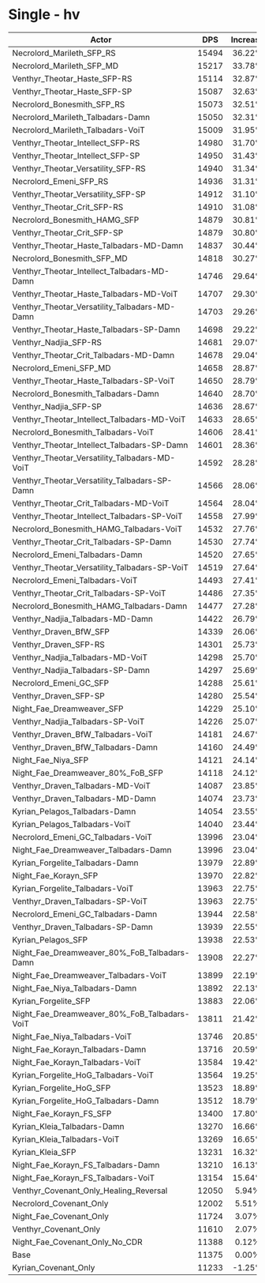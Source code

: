 # Single - hv
| Actor | DPS | Increase |
|---|:---:|:---:|
|Necrolord_Marileth_SFP_RS|15494|36.22%|
|Necrolord_Marileth_SFP_MD|15217|33.78%|
|Venthyr_Theotar_Haste_SFP-RS|15114|32.87%|
|Venthyr_Theotar_Haste_SFP-SP|15087|32.63%|
|Necrolord_Bonesmith_SFP_RS|15073|32.51%|
|Necrolord_Marileth_Talbadars-Damn|15050|32.31%|
|Necrolord_Marileth_Talbadars-VoiT|15009|31.95%|
|Venthyr_Theotar_Intellect_SFP-RS|14980|31.70%|
|Venthyr_Theotar_Intellect_SFP-SP|14950|31.43%|
|Venthyr_Theotar_Versatility_SFP-RS|14940|31.34%|
|Necrolord_Emeni_SFP_RS|14936|31.31%|
|Venthyr_Theotar_Versatility_SFP-SP|14912|31.10%|
|Venthyr_Theotar_Crit_SFP-RS|14910|31.08%|
|Necrolord_Bonesmith_HAMG_SFP|14879|30.81%|
|Venthyr_Theotar_Crit_SFP-SP|14879|30.80%|
|Venthyr_Theotar_Haste_Talbadars-MD-Damn|14837|30.44%|
|Necrolord_Bonesmith_SFP_MD|14818|30.27%|
|Venthyr_Theotar_Intellect_Talbadars-MD-Damn|14746|29.64%|
|Venthyr_Theotar_Haste_Talbadars-MD-VoiT|14707|29.30%|
|Venthyr_Theotar_Versatility_Talbadars-MD-Damn|14703|29.26%|
|Venthyr_Theotar_Haste_Talbadars-SP-Damn|14698|29.22%|
|Venthyr_Nadjia_SFP-RS|14681|29.07%|
|Venthyr_Theotar_Crit_Talbadars-MD-Damn|14678|29.04%|
|Necrolord_Emeni_SFP_MD|14658|28.87%|
|Venthyr_Theotar_Haste_Talbadars-SP-VoiT|14650|28.79%|
|Necrolord_Bonesmith_Talbadars-Damn|14640|28.70%|
|Venthyr_Nadjia_SFP-SP|14636|28.67%|
|Venthyr_Theotar_Intellect_Talbadars-MD-VoiT|14633|28.65%|
|Necrolord_Bonesmith_Talbadars-VoiT|14606|28.41%|
|Venthyr_Theotar_Intellect_Talbadars-SP-Damn|14601|28.36%|
|Venthyr_Theotar_Versatility_Talbadars-MD-VoiT|14592|28.28%|
|Venthyr_Theotar_Versatility_Talbadars-SP-Damn|14566|28.06%|
|Venthyr_Theotar_Crit_Talbadars-MD-VoiT|14564|28.04%|
|Venthyr_Theotar_Intellect_Talbadars-SP-VoiT|14558|27.99%|
|Necrolord_Bonesmith_HAMG_Talbadars-VoiT|14532|27.76%|
|Venthyr_Theotar_Crit_Talbadars-SP-Damn|14530|27.74%|
|Necrolord_Emeni_Talbadars-Damn|14520|27.65%|
|Venthyr_Theotar_Versatility_Talbadars-SP-VoiT|14519|27.64%|
|Necrolord_Emeni_Talbadars-VoiT|14493|27.41%|
|Venthyr_Theotar_Crit_Talbadars-SP-VoiT|14486|27.35%|
|Necrolord_Bonesmith_HAMG_Talbadars-Damn|14477|27.28%|
|Venthyr_Nadjia_Talbadars-MD-Damn|14422|26.79%|
|Venthyr_Draven_BfW_SFP|14339|26.06%|
|Venthyr_Draven_SFP-RS|14301|25.73%|
|Venthyr_Nadjia_Talbadars-MD-VoiT|14298|25.70%|
|Venthyr_Nadjia_Talbadars-SP-Damn|14297|25.69%|
|Necrolord_Emeni_GC_SFP|14288|25.61%|
|Venthyr_Draven_SFP-SP|14280|25.54%|
|Night_Fae_Dreamweaver_SFP|14229|25.10%|
|Venthyr_Nadjia_Talbadars-SP-VoiT|14226|25.07%|
|Venthyr_Draven_BfW_Talbadars-VoiT|14181|24.67%|
|Venthyr_Draven_BfW_Talbadars-Damn|14160|24.49%|
|Night_Fae_Niya_SFP|14121|24.14%|
|Night_Fae_Dreamweaver_80%_FoB_SFP|14118|24.12%|
|Venthyr_Draven_Talbadars-MD-VoiT|14087|23.85%|
|Venthyr_Draven_Talbadars-MD-Damn|14074|23.73%|
|Kyrian_Pelagos_Talbadars-Damn|14054|23.55%|
|Kyrian_Pelagos_Talbadars-VoiT|14040|23.44%|
|Necrolord_Emeni_GC_Talbadars-VoiT|13996|23.04%|
|Night_Fae_Dreamweaver_Talbadars-Damn|13996|23.04%|
|Kyrian_Forgelite_Talbadars-Damn|13979|22.89%|
|Night_Fae_Korayn_SFP|13970|22.82%|
|Kyrian_Forgelite_Talbadars-VoiT|13963|22.75%|
|Venthyr_Draven_Talbadars-SP-VoiT|13963|22.75%|
|Necrolord_Emeni_GC_Talbadars-Damn|13944|22.58%|
|Venthyr_Draven_Talbadars-SP-Damn|13939|22.55%|
|Kyrian_Pelagos_SFP|13938|22.53%|
|Night_Fae_Dreamweaver_80%_FoB_Talbadars-Damn|13908|22.27%|
|Night_Fae_Dreamweaver_Talbadars-VoiT|13899|22.19%|
|Night_Fae_Niya_Talbadars-Damn|13892|22.13%|
|Kyrian_Forgelite_SFP|13883|22.06%|
|Night_Fae_Dreamweaver_80%_FoB_Talbadars-VoiT|13811|21.42%|
|Night_Fae_Niya_Talbadars-VoiT|13746|20.85%|
|Night_Fae_Korayn_Talbadars-Damn|13716|20.59%|
|Night_Fae_Korayn_Talbadars-VoiT|13584|19.42%|
|Kyrian_Forgelite_HoG_Talbadars-VoiT|13564|19.25%|
|Kyrian_Forgelite_HoG_SFP|13523|18.89%|
|Kyrian_Forgelite_HoG_Talbadars-Damn|13512|18.79%|
|Night_Fae_Korayn_FS_SFP|13400|17.80%|
|Kyrian_Kleia_Talbadars-Damn|13270|16.66%|
|Kyrian_Kleia_Talbadars-VoiT|13269|16.65%|
|Kyrian_Kleia_SFP|13231|16.32%|
|Night_Fae_Korayn_FS_Talbadars-Damn|13210|16.13%|
|Night_Fae_Korayn_FS_Talbadars-VoiT|13154|15.64%|
|Venthyr_Covenant_Only_Healing_Reversal|12050|5.94%|
|Necrolord_Covenant_Only|12002|5.51%|
|Night_Fae_Covenant_Only|11724|3.07%|
|Venthyr_Covenant_Only|11610|2.07%|
|Night_Fae_Covenant_Only_No_CDR|11388|0.12%|
|Base|11375|0.00%|
|Kyrian_Covenant_Only|11233|-1.25%|
